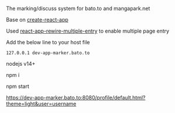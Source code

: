 

The marking/discuss system for bato.to and mangapark.net

Base on [create-react-app](https://github.com/facebook/create-react-app)

Used [react-app-rewire-multiple-entry](https://www.npmjs.com/package/react-app-rewire-multiple-entry) to enable multiple page entry

Add the below line to your host file 
```
127.0.0.1 dev-app-marker.bato.to 
```

nodejs v14+

npm i

npm start

https://dev-app-marker.bato.to:8080/profile/default.html?theme=light&user=username


